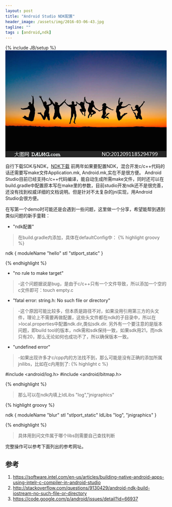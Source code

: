 ```yaml
---
layout: post
title: "Android Studio NDK配置"
header_image: /assets/img/2016-03-06-43.jpg
tagline: ""
tags : [android,ndk]
---
```

{% include JB/setup %}
![img](/assets/img/2016-03-06-43.jpg)

自行下载SDK与NDK，[NDK下载](https://developer.android.com/tools/sdk/ndk/index.html)
前两年如果要配置NDK，混合开发c/c++代码的话还需要写make文件Application.mk, Android.mk,实在不是很方便。
Android Studio目前已经支持c/c++代码编译，能自动生成所需make文件，同时还可以在build.gradle中配置原本写在make里的参数，目前studio开发ndk还不是很完善，还没有找到权威详细的文档说明。但是针对不太复杂的jni实现，用Android Studio会很方便。

在写第一个demo时可能还是会遇到一些问题，这里做一个分享，希望能帮到遇到类似问题的新手童鞋：


- "ndk配置"

> 在build.gradle内添加，具体在defaultConfig中：
{% highlight groovy %}

ndk {
    moduleName "hello"
    stl "stlport_static"
}

{% endhighlight %}
- "no rule to make target" 

> -这个问题据说是bug，是由于c/c++只有一个文件导致，所以添加一个空的c文件即可：touch empty.c

- "fatal error: string.h: No such file or directory"

> -这个原因可能比较多，但本质是路径不对，如果没用引用第三方的头文件，理论上不需要再做配置，这些头文件都在ndk的子目录中，所以在>local.properties中配置ndk.dir,类似sdk.dir. 另外有一个要注意的是版本问题，即build tool的版本，ndk需和sdk保持一致，如果sdk用21，而ndk只有20，那么无论如何也成功不了，所以确保版本一致。

- "undefined error"

> -如果出现许多才c/cpp内的方法找不到，那么可能是没有正确的添加所属jnilibs，比如在c内用到了:
{% highlight c %}

#include <android/log.h>
#include <android/bitmap.h>
	
{% endhighlight %}
>那么可以在ndk内填上ldLibs "log","jnigraphics"

{% highlight groovy %}

ndk {
	moduleName "blur"
	stl "stlport_static"
	ldLibs "log", "jnigraphics"
}

{% endhighlight %}
>具体用到问文件属于哪个libs则需要自己查找判断

完整操作可以参考下面列出的参考网址。

## 参考
1. https://software.intel.com/en-us/articles/building-native-android-apps-using-intelr-c-compiler-in-android-studio
2. http://stackoverflow.com/questions/9130429/android-ndk-build-iostream-no-such-file-or-directory
3. https://code.google.com/p/android/issues/detail?id=66937
